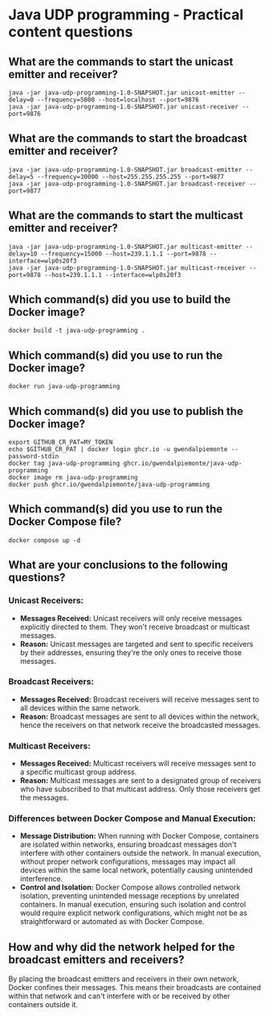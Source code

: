 # Java UDP programming - Practical content questions

## What are the commands to start the unicast emitter and receiver?
```shell
java -jar java-udp-programming-1.0-SNAPSHOT.jar unicast-emitter --delay=0 --frequency=5000 --host=localhost --port=9876
java -jar java-udp-programming-1.0-SNAPSHOT.jar unicast-receiver --port=9876
```

## What are the commands to start the broadcast emitter and receiver?
```shell
java -jar java-udp-programming-1.0-SNAPSHOT.jar broadcast-emitter --delay=5 --frequency=30000 --host=255.255.255.255 --port=9877
java -jar java-udp-programming-1.0-SNAPSHOT.jar broadcast-receiver --port=9877
```

## What are the commands to start the multicast emitter and receiver?
```shell
java -jar java-udp-programming-1.0-SNAPSHOT.jar multicast-emitter --delay=10 --frequency=15000 --host=239.1.1.1 --port=9878 --interface=wlp0s20f3
java -jar java-udp-programming-1.0-SNAPSHOT.jar multicast-receiver --port=9878 --host=239.1.1.1 --interface=wlp0s20f3
```

## Which command(s) did you use to build the Docker image?
```shell
docker build -t java-udp-programming .
```

## Which command(s) did you use to run the Docker image?
```shell
docker run java-udp-programming
```

## Which command(s) did you use to publish the Docker image?
```shell
export GITHUB_CR_PAT=MY_TOKEN
echo $GITHUB_CR_PAT | docker login ghcr.io -u gwendalpiemonte --password-stdin
docker tag java-udp-programming ghcr.io/gwendalpiemonte/java-udp-programming
docker image rm java-udp-programming
docker push ghcr.io/gwendalpiemonte/java-udp-programming
```

## Which command(s) did you use to run the Docker Compose file?
```shell
docker compose up -d
```

## What are your conclusions to the following questions?
### Unicast Receivers:   
- **Messages Received:** Unicast receivers will only receive messages explicitly directed to them. They won't receive broadcast or multicast messages.
- **Reason:** Unicast messages are targeted and sent to specific receivers by their addresses, ensuring they're the only ones to receive those messages.

### Broadcast Receivers:   
- **Messages Received:** Broadcast receivers will receive messages sent to all devices within the same network.
- **Reason:** Broadcast messages are sent to all devices within the network, hence the receivers on that network receive the broadcasted messages.

### Multicast Receivers:   
- **Messages Received:** Multicast receivers will receive messages sent to a specific multicast group address.
- **Reason:** Multicast messages are sent to a designated group of receivers who have subscribed to that multicast address. Only those receivers get the messages.

### Differences between Docker Compose and Manual Execution:   
- **Message Distribution:** When running with Docker Compose, containers are isolated within networks, ensuring broadcast messages don't interfere with other containers outside the network. In manual execution, without proper network configurations, messages may impact all devices within the same local network, potentially causing unintended interference.
- **Control and Isolation:** Docker Compose allows controlled network isolation, preventing unintended message receptions by unrelated containers. In manual execution, ensuring such isolation and control would require explicit network configurations, which might not be as straightforward or automated as with Docker Compose.

## How and why did the network helped for the broadcast emitters and receivers?
By placing the broadcast emitters and receivers in their own network, Docker confines their messages. 
This means their broadcasts are contained within that network and can't interfere with or be received by other containers outside it.
